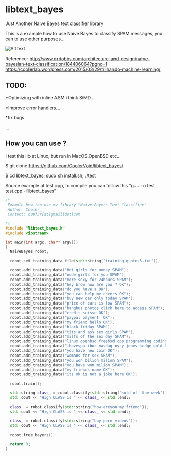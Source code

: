 libtext_bayes
=============

Just Another Naive Bayes text classifier library


This is a example how to use Naive Bayes to classify SPAM messages, you can to use other purposes...

![Alt text](http://portolaplanet.com/wp-content/uploads/2013/10/dilbert-spam.gif)

Reference:
http://www.drdobbs.com/architecture-and-design/naive-bayesian-text-classification/184406064?pgno=1
https://coolerlab.wordpress.com/2015/03/29/trilhando-machine-learning/

TODO:
---
*Optimizing with inline ASM i think SiMD...

*Improve error handlers...

*fix bugs

...


How you can use ?
---

I test this lib at Linux, but run in MacOS,OpenBSD etc...


$ git clone https://github.com/CoolerVoid/libtext_bayes/


$ cd libtext_bayes; sudo sh install.sh; ./test

Source example at test.cpp, to compile you can follow this "g++ -o test test.cpp -llibtext_bayes"

```cpp
/*
 Example how too use my library "Naive Bayers Text Classifier" 
 Author: Cooler_
 Contact: c00f3r[at]gmail[dot]com

*/
#include "libtext_bayes.h"
#include <iostream>

int main(int argc, char* argv[])
{
  NaiveBayes robot;

  robot.set_training_data_file(std::string("training_quotes3.txt"));

  robot.add_training_data("Hot girls for money SPAM");
  robot.add_training_data("nude girls for you SPAM");
  robot.add_training_data("more sexy for 24hours SPAM");
  robot.add_training_data("hey brow how are you ? OK");
  robot.add_training_data("do you have a OK");
  robot.add_training_data("you can help me cheers OK");
  robot.add_training_data("buy new car only today SPAM");
  robot.add_training_data("price of cars is low SPAM");
  robot.add_training_data("bangbus photos click here to access SPAM");
  robot.add_training_data("credit suisse OK");
  robot.add_training_data("paypal payment  OK");
  robot.add_training_data("my friend hello OK");
  robot.add_training_data("black friday SPAM");
  robot.add_training_data("tits and ass sex girls SPAM");
  robot.add_training_data("milfs of the sex day SPAM");
  robot.add_training_data("linux openbsd freebsd cpp programming coding code OK");
  robot.add_training_data("ibovespa iboc nasdaq nysy jones hedge gold OK");
  robot.add_training_data("you have new coin OK");
  robot.add_training_data("womans for sex SPAM");
  robot.add_training_data("you won bilion milion SPAM");
  robot.add_training_data("you have won milion SPAM");
  robot.add_training_data("my friends name OK");
  robot.add_training_data("its ok is not a joke here OK");

  robot.train();

  std::string class_ = robot.classify(std::string("sold of  the week"));
  std::cout << "High CLASS is " << class_ << std::endl;

  class_ = robot.classify(std::string("how areyou my friend"));
  std::cout << "High CLASS is " << class_ << std::endl;

  class_ = robot.classify(std::string("buy porn videos"));
  std::cout << "High CLASS is " << class_ << std::endl;
 
  robot.free_bayers(); 

  return 0;
}

```
